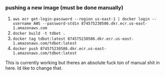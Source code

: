 ### pushing a new image (must be done manually)

1. `aws ecr get-login-password --region us-east-1 | docker login --username AWS --password-stdin 874575230586.dkr.ecr.us-east-1.amazonaws.com`
2. `docker build -t tdbot .`
3. `docker tag tdbot:latest 874575230586.dkr.ecr.us-east-1.amazonaws.com/tdbot:latest`
4. `docker push 874575230586.dkr.ecr.us-east-1.amazonaws.com/tdbot:latest`


This is currently working but theres an absolute fuck ton of manual shit in here. Id like to change that.